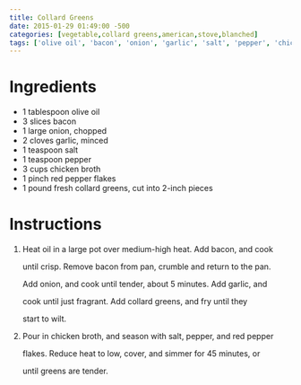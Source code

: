 ```yaml
---
title: Collard Greens
date: 2015-01-29 01:49:00 -500
categories: [vegetable,collard greens,american,stove,blanched]
tags: ['olive oil', 'bacon', 'onion', 'garlic', 'salt', 'pepper', 'chicken broth', 'red pepper flakes', 'collard greens', 'heat', 'add', 'cook', 'remove', 'crumble', 'return', 'fry', 'pour', 'season', 'reduce', 'cover', 'simmer']
---
```



# Ingredients

-   1 tablespoon olive oil
-   3 slices bacon
-   1 large onion, chopped
-   2 cloves garlic, minced
-   1 teaspoon salt
-   1 teaspoon pepper
-   3 cups chicken broth
-   1 pinch red pepper flakes
-   1 pound fresh collard greens, cut into 2-inch pieces


# Instructions 

1.  Heat oil in a large pot over medium-high heat. Add bacon, and cook

    until crisp. Remove bacon from pan, crumble and return to the pan.

    Add onion, and cook until tender, about 5 minutes. Add garlic, and

    cook until just fragrant. Add collard greens, and fry until they

    start to wilt.

2.  Pour in chicken broth, and season with salt, pepper, and red pepper

    flakes. Reduce heat to low, cover, and simmer for 45 minutes, or

    until greens are tender.

